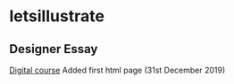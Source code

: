 # letsillustrate

## Designer Essay
[Digital course](https://emmacorbett.github.io/index.html) Added first html page (31st December 2019)

